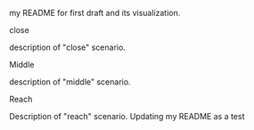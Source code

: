 my README for first draft and its visualization. 

close

description of "close" scenario.

Middle

description of "middle" scenario.

Reach

Description of "reach" scenario. Updating my README as a test